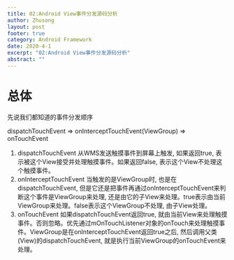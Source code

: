 ```yaml
---
title: 02:Android View事件分发源码分析
author: Zhusong
layout: post
footer: true
category: Android Framework
date: 2020-4-1
excerpt: "02:Android View事件分发源码分析"
abstract: ""
---
```


# 总体

先说我们都知道的事件分发顺序

dispatchTouchEvent => onInterceptTouchEvent(ViewGroup) => onTouchEvent

1. dispatchTouchEvent 从WMS发送触摸事件到屏幕上触发, 如果返回true, 表示被这个View接受并处理触摸事件。如果返回false, 表示这个View不处理这个触摸事件。
2. onInterceptTouchEvent 当触发的是ViewGroup时, 也是在dispatchTouchEvent, 但是它还是把事件再通过onInterceptTouchEvent来判断这个事件是ViewGroup来处理, 还是由它的子View来处理。true表示由当前ViewGroup来处理。false表示这个ViewGroup不处理, 由子View处理。
3. onTouchEvent 如果dispatchTouchEvent返回true, 就由当前View来处理触摸事件。否则忽略。优先通过mOnTouchListener对象的onTouch来处理触摸事件。ViewGroup是在onInterceptTouchEvent返回true之后, 然后调用父类(View)的dispatchTouchEvent, 就是执行当前ViewGroup的onTouchEvent来处理。

